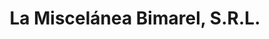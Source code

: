 ---
title: "La Miscelánea Bimarel, S.R.L."
url: /santiago/la-miscelanea-bimarel-s-r-l/
shop: Allgemein
---